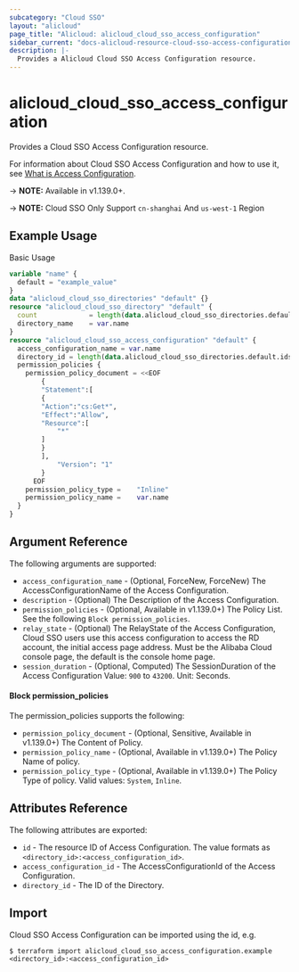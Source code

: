 ```yaml
---
subcategory: "Cloud SSO"
layout: "alicloud"
page_title: "Alicloud: alicloud_cloud_sso_access_configuration"
sidebar_current: "docs-alicloud-resource-cloud-sso-access-configuration"
description: |-
  Provides a Alicloud Cloud SSO Access Configuration resource.
---
```


# alicloud\_cloud\_sso\_access\_configuration

Provides a Cloud SSO Access Configuration resource.

For information about Cloud SSO Access Configuration and how to use it, see [What is Access Configuration](https://www.alibabacloud.com/help/zh/doc-detail/266737.html).

-> **NOTE:** Available in v1.139.0+.

-> **NOTE:** Cloud SSO Only Support `cn-shanghai` And `us-west-1` Region

## Example Usage

Basic Usage

```terraform
variable "name" {
  default = "example_value"
}
data "alicloud_cloud_sso_directories" "default" {}
resource "alicloud_cloud_sso_directory" "default" {
  count             = length(data.alicloud_cloud_sso_directories.default.ids) > 0 ? 0 : 1
  directory_name    = var.name
}
resource "alicloud_cloud_sso_access_configuration" "default" {
  access_configuration_name = var.name
  directory_id = length(data.alicloud_cloud_sso_directories.default.ids) > 0 ? data.alicloud_cloud_sso_directories.default.ids[0] : concat(alicloud_cloud_sso_directory.default.*.id, [""])[0]
  permission_policies {
    permission_policy_document = <<EOF
		{
        "Statement":[
        {
        "Action":"cs:Get*",
        "Effect":"Allow",
        "Resource":[
            "*"
        ]
        }
        ],
			"Version": "1"
		}
	  EOF
    permission_policy_type =    "Inline"
    permission_policy_name =    var.name
  }
}
```

## Argument Reference

The following arguments are supported:

* `access_configuration_name` - (Optional, ForceNew, ForceNew) The AccessConfigurationName of the Access Configuration.
* `description` - (Optional) The Description of the  Access Configuration.
* `permission_policies` - (Optional, Available in v1.139.0+) The Policy List. See the following `Block permission_policies`.
* `relay_state` - (Optional) The RelayState of the Access Configuration, Cloud SSO users use this access configuration to access the RD account, the initial access page address. Must be the Alibaba Cloud console page, the default is the console home page.
* `session_duration` - (Optional, Computed) The SessionDuration of the Access Configuration Value: `900` to `43200`. Unit: Seconds.

#### Block permission_policies

The permission_policies supports the following: 

* `permission_policy_document` - (Optional, Sensitive, Available in v1.139.0+) The Content of Policy.
* `permission_policy_name` - (Optional, Available in v1.139.0+) The Policy Name of policy.
* `permission_policy_type` - (Optional, Available in v1.139.0+) The Policy Type of policy. Valid values: `System`, `Inline`.

## Attributes Reference

The following attributes are exported:

* `id` - The resource ID of Access Configuration. The value formats as `<directory_id>:<access_configuration_id>`.
* `access_configuration_id` - The AccessConfigurationId of the Access Configuration.
* `directory_id` - The ID of the Directory.

## Import

Cloud SSO Access Configuration can be imported using the id, e.g.

```
$ terraform import alicloud_cloud_sso_access_configuration.example <directory_id>:<access_configuration_id>
```